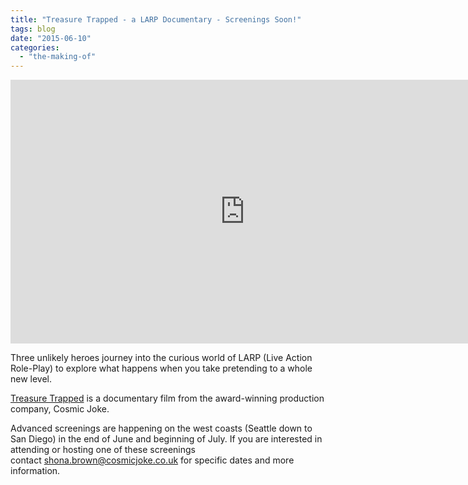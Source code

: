 ```yaml
---
title: "Treasure Trapped - a LARP Documentary - Screenings Soon!"
tags: blog
date: "2015-06-10"
categories: 
  - "the-making-of"
---
```


<iframe width="750" height="422" src="https://www.youtube.com/embed/pz_1p1wfDOI" frameborder="0" allowfullscreen></iframe>

Three unlikely heroes journey into the curious world of LARP (Live Action Role-Play) to explore what happens when you take pretending to a whole new level.

[Treasure Trapped](http://www.cosmicjoke.co.uk/treasure-trapped/) is a documentary film from the award-winning production company, Cosmic Joke.

Advanced screenings are happening on the west coasts (Seattle down to San Diego) in the end of June and beginning of July. If you are interested in attending or hosting one of these screenings contact [shona.brown@cosmicjoke.co.uk](mailto:shona.brown@cosmicjoke.co.uk) for specific dates and more information.
